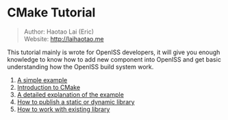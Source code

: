 # CMake Tutorial

> Author: Haotao Lai (Eric) \
> Website: http://laihaotao.me

This tutorial mainly is wrote for OpenISS developers,
it will give you enough knowledge to know how to add
new component into OpenISS and get basic understanding
how the OpenISS build system work.


1. [A simple example](./article/a_simple_example.md)
2. [Introduction to CMake](./article/intro_to_cmake.md)
3. [A detailed explanation of the example](./article/a_detail_expl_of_exp.md)
4. [How to publish a static or dynamic library](./article/how_to_publish_lib.md)
5. [How to work with existing library](./article/how_to_work_with_lib.md)
